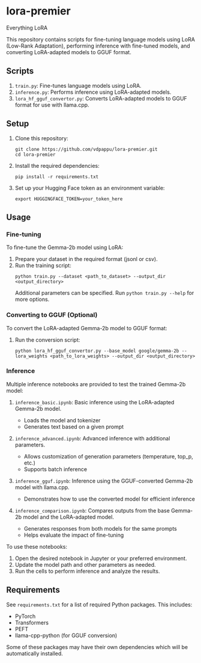 # lora-premier
Everything LoRA

This repository contains scripts for fine-tuning language models using LoRA (Low-Rank Adaptation), performing inference with fine-tuned models, and converting LoRA-adapted models to GGUF format.

## Scripts

1. `train.py`: Fine-tunes language models using LoRA.
2. `inference.py`: Performs inference using LoRA-adapted models.
3. `lora_hf_gguf_convertor.py`: Converts LoRA-adapted models to GGUF format for use with llama.cpp.

## Setup

1. Clone this repository:
   ```
   git clone https://github.com/vdpappu/lora-premier.git
   cd lora-premier
   ```
2. Install the required dependencies:
   ```
   pip install -r requirements.txt
   ```
3. Set up your Hugging Face token as an environment variable:
   ```
   export HUGGINGFACE_TOKEN=your_token_here
   ```

## Usage

### Fine-tuning

To fine-tune the Gemma-2b model using LoRA:

1. Prepare your dataset in the required format (jsonl or csv).
2. Run the training script:
   ```
   python train.py --dataset <path_to_dataset> --output_dir <output_directory>
   ```
   Additional parameters can be specified. Run `python train.py --help` for more options.

### Converting to GGUF (Optional)

To convert the LoRA-adapted Gemma-2b model to GGUF format:

1. Run the conversion script:
   ```
   python lora_hf_gguf_convertor.py --base_model google/gemma-2b --lora_weights <path_to_lora_weights> --output_dir <output_directory>
   ```

### Inference

Multiple inference notebooks are provided to test the trained Gemma-2b model:

1. `inference_basic.ipynb`: Basic inference using the LoRA-adapted Gemma-2b model.
   - Loads the model and tokenizer
   - Generates text based on a given prompt

2. `inference_advanced.ipynb`: Advanced inference with additional parameters.
   - Allows customization of generation parameters (temperature, top_p, etc.)
   - Supports batch inference

3. `inference_gguf.ipynb`: Inference using the GGUF-converted Gemma-2b model with llama.cpp.
   - Demonstrates how to use the converted model for efficient inference

4. `inference_comparison.ipynb`: Compares outputs from the base Gemma-2b model and the LoRA-adapted model.
   - Generates responses from both models for the same prompts
   - Helps evaluate the impact of fine-tuning

To use these notebooks:
1. Open the desired notebook in Jupyter or your preferred environment.
2. Update the model path and other parameters as needed.
3. Run the cells to perform inference and analyze the results.

## Requirements

See `requirements.txt` for a list of required Python packages. This includes:
- PyTorch
- Transformers
- PEFT
- llama-cpp-python (for GGUF conversion)

Some of these packages may have their own dependencies which will be automatically installed.
